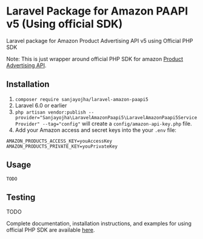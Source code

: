 # Laravel Package for Amazon PAAPI v5 (Using official SDK)
Laravel package for Amazon Product Advertising API v5 using Official PHP SDK

Note: This is just wrapper around official PHP SDK for amazon [Product Advertising API](https://webservices.amazon.com/paapi5/documentation/index.html).

## Installation
1. `composer require sanjayojha/laravel-amazon-paapi5`
2. Laravel 6.0 or earlier
3. `php artisan vendor:publish --provider="Sanjayojha\LaravelAmazonPaapi5\LaravelAmazonPaapi5ServiceProvider" --tag="config"` will create a `config/amazon-api-key.php` file.
4. Add your Amazon access and secret keys into the your `.env` file: 
```
AMAZON_PRODUCTS_ACCESS_KEY=youAccessKey
AMAZON_PRODUCTS_PRIVATE_KEY=youPrivateKey
```

## Usage
```
TODO
```

## Testing

TODO


Complete documentation, installation instructions, and examples for using official PHP SDK are available [here](https://webservices.amazon.com/paapi5/documentation/with-sdk.html).
